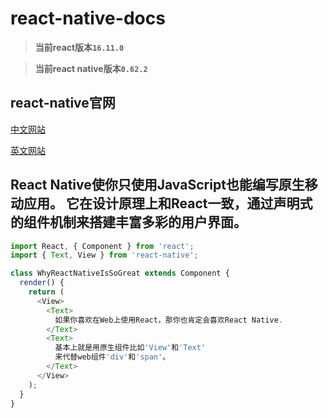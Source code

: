 # react-native-docs

>**当前react版本`16.11.0`**

>**当前react native版本`0.62.2`**

## react-native官网
[中文网站](https://reactnative.cn/)

[英文网站](https://reactnative.dev/)

## React Native使你只使用JavaScript也能编写原生移动应用。 它在设计原理上和React一致，通过声明式的组件机制来搭建丰富多彩的用户界面。

```javascript
import React, { Component } from 'react';
import { Text, View } from 'react-native';

class WhyReactNativeIsSoGreat extends Component {
  render() {
    return (
      <View>
        <Text>
          如果你喜欢在Web上使用React，那你也肯定会喜欢React Native.
        </Text>
        <Text>
          基本上就是用原生组件比如'View'和'Text'
          来代替web组件'div'和'span'。
        </Text>
      </View>
    );
  }
}
```
